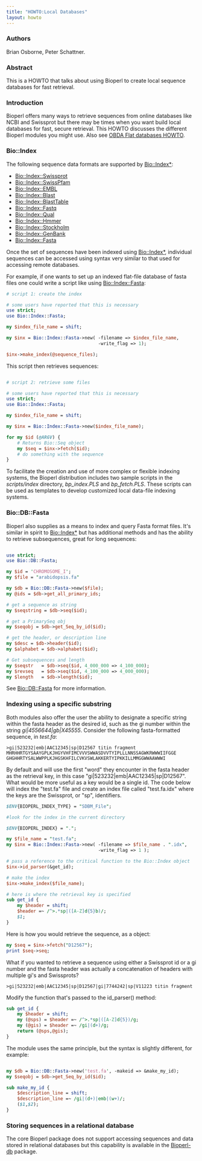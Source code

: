 ```yaml
---
title: "HOWTO:Local Databases"
layout: howto
---
```


### Authors

Brian Osborne, Peter Schattner.

### Abstract

This is a HOWTO that talks about using Bioperl to create local sequence databases for fast retrieval.

### Introduction

Bioperl offers many ways to retrieve sequences from online databases like NCBI and Swissprot but there may be times when you want build local databases for fast, secure retrieval. This HOWTO discusses the different Bioperl modules you might use. Also see [OBDA Flat databases HOWTO](OBDA_Flat_databases.html).

### Bio::Index

The following sequence data formats are supported by [Bio::Index*](http://search.cpan.org/search?query=Bio::Index): 

* [Bio::Index::Swissprot](https://metacpan.org/pod/Bio::Index::Swissprot)
* [Bio::Index::SwissPfam](https://metacpan.org/pod/Bio::Index::SwissPfam)
* [Bio::Index::EMBL](https://metacpan.org/pod/Bio::Index::EMBL)
* [Bio::Index::Blast](https://metacpan.org/pod/Bio::Index::Blast)
* [Bio::Index::BlastTable](https://metacpan.org/pod/Bio::Index::BlastTable)
* [Bio::Index::Fastq](https://metacpan.org/pod/Bio::Index::Fastq)
* [Bio::Index::Qual](https://metacpan.org/pod/Bio::Index::Qual)
* [Bio::Index::Hmmer](https://metacpan.org/pod/Bio::Index::Hmmer)
* [Bio::Index::Stockholm](https://metacpan.org/pod/Bio::Index::Stockholm)
* [Bio::Index::GenBank](https://metacpan.org/pod/Bio::Index::GenBank)
* [Bio::Index::Fasta](https://metacpan.org/pod/Bio::Index::Fasta)

Once the set of sequences have been indexed using [Bio::Index*](http://search.cpan.org/search?query=Bio::Index), individual sequences can be accessed using syntax very similar to that used for accessing remote databases.

For example, if one wants to set up an indexed flat-file database of fasta files one could write a script like using [Bio::Index::Fasta](https://metacpan.org/pod/Bio::Index::Fasta):

```perl
# script 1: create the index

# some users have reported that this is necessary
use strict;
use Bio::Index::Fasta; 

my $index_file_name = shift;

my $inx = Bio::Index::Fasta->new( -filename => $index_file_name,
                                  -write_flag => 1);

$inx->make_index(@sequence_files);
```

This script then retrieves sequences:

```perl

# script 2: retrieve some files

# some users have reported that this is necessary
use strict;
use Bio::Index::Fasta;

my $index_file_name = shift;

my $inx = Bio::Index::Fasta->new($index_file_name);

for my $id (@ARGV) {
    # Returns Bio::Seq object
    my $seq = $inx->fetch($id);
    # do something with the sequence
}

```

To facilitate the creation and use of more complex or flexible indexing systems, the Bioperl distribution includes two sample scripts in the *scripts/index* directory, *bp_index.PLS* and *bp_fetch.PLS*. These scripts can be used as templates to develop customized local data-file indexing systems.

### Bio::DB::Fasta

Bioperl also supplies as a means to index and query Fasta format files. It's similar in spirit to [Bio::Index*](http://search.cpan.org/search?query=Bio::Index) but has additional methods and has the ability to retrieve subsequences, great for long sequences:

```perl

use strict;
use Bio::DB::Fasta;

my $id = 'CHROMOSOME_I';
my $file = "arabidopsis.fa"

my $db = Bio::DB::Fasta->new($file);
my @ids = $db->get_all_primary_ids;

# get a sequence as string 
my $seqstring = $db->seq($id);

# get a PrimarySeq obj 
my $seqobj = $db->get_Seq_by_id($id); 

# get the header, or description line
my $desc = $db->header($id);
my $alphabet = $db->alphabet($id);

# Get subsequences and length
my $seqstr   = $db->seq($id, 4_000_000 => 4_100_000);
my $revseq   = $db->seq($id, 4_100_000 => 4_000_000);
my $length   = $db->length($id);
```

See [Bio::DB::Fasta](https://metacpan.org/pod/Bio::DB::Fasta) for more information.

### Indexing using a specific substring

Both modules also offer the user the ability to designate a specific string within the fasta header as the desired id, such as the gi number within the string *gi|4556644|gb|X45555*. Consider the following fasta-formatted sequence, in *test.fa*:

```
>gi|523232|emb|AAC12345|sp|D12567 titin fragment
MHRHHRTGYSAAYGPLKJHGYVHFIMCVVVSWWASDVVTYIPLLLNNSSAGWKRWWWIIFGGE
GHGHHRTYSALWWPPLKJHGSKHFILCVKVSWLAKKERTYIPKKILLMMGGWWAAWWWI
```

By default and will use the first "word" they encounter in the fasta header as the retrieval key, in this case "gi|523232|emb|AAC12345|sp|D12567". What would be more useful as a key would be a single id. The code below will index the "test.fa" file and create an index file called "test.fa.idx" where the keys are the Swissprot, or "sp", identifiers.

```perl
$ENV{BIOPERL_INDEX_TYPE} = "SDBM_File";

#look for the index in the current directory

$ENV{BIOPERL_INDEX} = ".";

my $file_name = "test.fa";
my $inx = Bio::Index::Fasta->new( -filename => $file_name . ".idx",
                                  -write_flag => 1 );

# pass a reference to the critical function to the Bio::Index object
$inx->id_parser(&get_id);

# make the index
$inx->make_index($file_name);

# here is where the retrieval key is specified
sub get_id {
    my $header = shift;
    $header =~ /^>.*sp|([A-Z]d{5}b)/;
    $1;
}
```

Here is how you would retrieve the sequence, as a object:

```perl
my $seq = $inx->fetch("D12567");
print $seq->seq;
```

What if you wanted to retrieve a sequence using either a Swissprot id or a gi number and the fasta header was actually a concatenation of headers with multiple gi's and Swissprots?

```
>gi|523232|emb|AAC12345|sp|D12567|gi|7744242|sp|V11223 titin fragment
```

Modify the function that's passed to the id_parser() method:

```perl
sub get_id {
    my $header = shift;
    my (@sps) = $header =~ /^>.*sp|([A-Z]d{5})/g;
    my (@gis) = $header =~ /gi|(d+)/g;
    return (@sps,@gis);
}
```

The module uses the same principle, but the syntax is slightly different, for example:

```perl

my $db = Bio::DB::Fasta->new('test.fa', -makeid => &make_my_id);
my $seqobj = $db->get_Seq_by_id($id);

sub make_my_id {
    $description_line = shift;
    $description_line =~ /gi|(d+)|emb|(w+)/;
    ($1,$2);
}

```

### Storing sequences in a relational database

The core Bioperl package does not support accessing sequences and data stored in relational databases but this capability is available in the [Bioperl-db](https://github.com/bioperl/bioperl-db) package.
